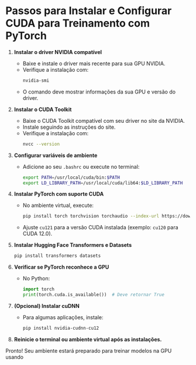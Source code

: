# Passos para Instalar e Configurar CUDA para Treinamento com PyTorch

1. **Instalar o driver NVIDIA compatível**
   - Baixe e instale o driver mais recente para sua GPU NVIDIA.
   - Verifique a instalação com:
     ```bash
     nvidia-smi
     ```
   - O comando deve mostrar informações da sua GPU e versão do driver.

2. **Instalar o CUDA Toolkit**
   - Baixe o CUDA Toolkit compatível com seu driver no site da NVIDIA.
   - Instale seguindo as instruções do site.
   - Verifique a instalação com:
     ```bash
     nvcc --version
     ```

3. **Configurar variáveis de ambiente**
   - Adicione ao seu `.bashrc` ou execute no terminal:
     ```bash
     export PATH=/usr/local/cuda/bin:$PATH
     export LD_LIBRARY_PATH=/usr/local/cuda/lib64:$LD_LIBRARY_PATH
     ```

4. **Instalar PyTorch com suporte CUDA**
   - No ambiente virtual, execute:
     ```bash
     pip install torch torchvision torchaudio --index-url https://download.pytorch.org/whl/cu121
     ```
   - Ajuste `cu121` para a versão CUDA instalada (exemplo: `cu120` para CUDA 12.0).

5. **Instalar Hugging Face Transformers e Datasets**
   ```bash
   pip install transformers datasets
   ```

6. **Verificar se PyTorch reconhece a GPU**
   - No Python:
     ```python
     import torch
     print(torch.cuda.is_available())  # Deve retornar True
     ```

7. **(Opcional) Instalar cuDNN**
   - Para algumas aplicações, instale:
     ```bash
     pip install nvidia-cudnn-cu12
     ```

8. **Reinicie o terminal ou ambiente virtual após as instalações.**

Pronto! Seu ambiente estará preparado para treinar modelos na GPU usando